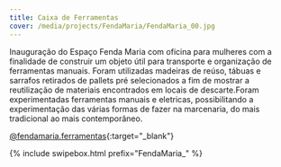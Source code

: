 ```yaml
---
title: Caixa de Ferramentas
cover: /media/projects/FendaMaria/FendaMaria_00.jpg
---
```

Inauguração do Espaço Fenda Maria com oficina para mulheres com a finalidade de construir um objeto útil para transporte e organização de ferramentas manuais. Foram utilizadas madeiras de reúso, tábuas e sarrafos retirados de pallets pré selecionados a fim de mostrar a reutilização de materiais encontrados em locais de descarte.Foram experimentadas ferramentas manuais e eletricas, possibilitando a experimentação das várias formas de fazer na marcenaria, do mais tradicional ao mais contemporâneo. 

[@fendamaria.ferramentas](https://www.facebook.com/fendamaria.ferramentas/){:target="_blank"}

{% include swipebox.html prefix="FendaMaria_" %}
